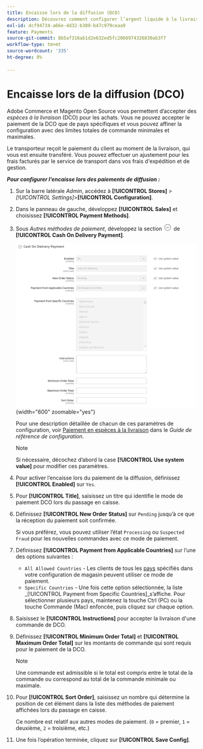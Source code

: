 ```yaml
---
title: Encaisse lors de la diffusion (DCO)
description: Découvrez comment configurer l’argent liquide à la livraison en tant que mode de paiement hors ligne dans votre boutique.
exl-id: dcf94734-a66e-4d32-b389-b47c979ceaa9
feature: Payments
source-git-commit: 8b5af316ab1d2e632ed5fc2066974326830ab3f7
workflow-type: tm+mt
source-wordcount: '335'
ht-degree: 0%

---
```


# Encaisse lors de la diffusion (DCO)

Adobe Commerce et Magento Open Source vous permettent d’accepter des _espèces à la livraison_ (DCO) pour les achats. Vous ne pouvez accepter le paiement de la DCO que de pays spécifiques et vous pouvez affiner la configuration avec des limites totales de commande minimales et maximales.

Le transporteur reçoit le paiement du client au moment de la livraison, qui vous est ensuite transféré. Vous pouvez effectuer un ajustement pour les frais facturés par le service de transport dans vos frais d&#39;expédition et de gestion.

**_Pour configurer l’encaisse lors des paiements de diffusion :_**

1. Sur la barre latérale _Admin_, accédez à **[!UICONTROL Stores]** > _[!UICONTROL Settings]_>**[!UICONTROL Configuration]**.

1. Dans le panneau de gauche, développez **[!UICONTROL Sales]** et choisissez **[!UICONTROL Payment Methods]**.

1. Sous _Autres méthodes de paiement_, développez la section ![Sélecteur d’extension](../assets/icon-display-expand.png) de **[!UICONTROL Cash On Delivery Payment]**.

   ![Paiement en espèces à la livraison](../configuration-reference/sales/assets/payment-methods-cash-on-delivery-payment.png){width="600" zoomable="yes"}

   Pour une description détaillée de chacun de ces paramètres de configuration, voir [Paiement en espèces à la livraison](../configuration-reference/sales/payment-methods.md#cash-on-delivery-payment) dans le _Guide de référence de configuration_.

   >[!NOTE]
   >
   >Si nécessaire, décochez d’abord la case **[!UICONTROL Use system value]** pour modifier ces paramètres.

1. Pour activer l’encaisse lors du paiement de la diffusion, définissez **[!UICONTROL Enabled]** sur `Yes`.

1. Pour **[!UICONTROL Title]**, saisissez un titre qui identifie le mode de paiement DCO lors du passage en caisse.

1. Définissez **[!UICONTROL New Order Status]** sur `Pending` jusqu’à ce que la réception du paiement soit confirmée.

   Si vous préférez, vous pouvez utiliser l’état `Processing` ou `Suspected Fraud` pour les nouvelles commandes avec ce mode de paiement.

1. Définissez **[!UICONTROL Payment from Applicable Countries]** sur l’une des options suivantes :

   - `All Allowed Countries` - Les clients de tous les [pays](../getting-started/store-details.md#country-options) spécifiés dans votre configuration de magasin peuvent utiliser ce mode de paiement.
   - `Specific Countries` - Une fois cette option sélectionnée, la liste _[!UICONTROL Payment from Specific Countries]_s’affiche. Pour sélectionner plusieurs pays, maintenez la touche Ctrl (PC) ou la touche Commande (Mac) enfoncée, puis cliquez sur chaque option.

1. Saisissez le **[!UICONTROL Instructions]** pour accepter la livraison d&#39;une commande de DCO.

1. Définissez **[!UICONTROL Minimum Order Total]** et **[!UICONTROL Maximum Order Total]** sur les montants de commande qui sont requis pour le paiement de la DCO.

   >[!NOTE]
   >
   >Une commande est admissible si le total est compris entre le total de la commande ou correspond au total de la commande minimale ou maximale.

1. Pour **[!UICONTROL Sort Order]**, saisissez un nombre qui détermine la position de cet élément dans la liste des méthodes de paiement affichées lors du passage en caisse.

   Ce nombre est relatif aux autres modes de paiement. (`0` = premier, `1` = deuxième, `2` = troisième, etc.)

1. Une fois l’opération terminée, cliquez sur **[!UICONTROL Save Config]**.

